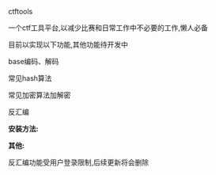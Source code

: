 ctftools

一个ctf工具平台,以减少比赛和日常工作中不必要的工作,懒人必备

目前以实现以下功能,其他功能待开发中

base编码、解码

常见hash算法

常见加密算法加解密

反汇编

**安装方法:**

**其他:**

反汇编功能受用户登录限制,后续更新将会删除